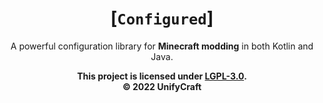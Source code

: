 <div align="center">

# [`Configured`]
A powerful configuration library
for **Minecraft modding** in both
Kotlin and Java.

</div>

<div align="center">

**This project is licensed under [LGPL-3.0][lgpl3].**\
**&copy; 2022 UnifyCraft**

</div>

[lgpl3]: https://www.gnu.org/licenses/lgpl-3.0.en.html

